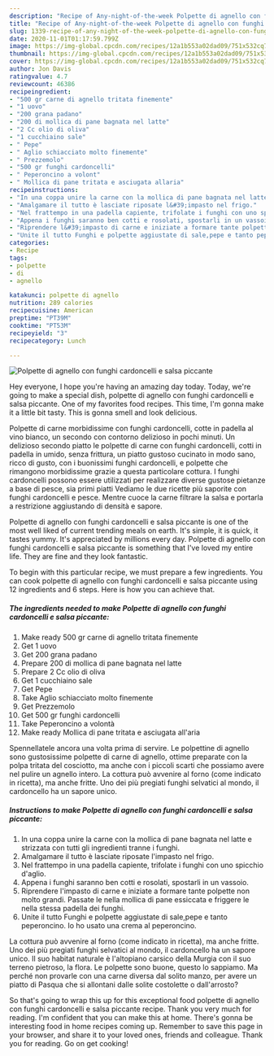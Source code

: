 ```yaml
---
description: "Recipe of Any-night-of-the-week Polpette di agnello con funghi cardoncelli e salsa piccante"
title: "Recipe of Any-night-of-the-week Polpette di agnello con funghi cardoncelli e salsa piccante"
slug: 1339-recipe-of-any-night-of-the-week-polpette-di-agnello-con-funghi-cardoncelli-e-salsa-piccante
date: 2020-11-01T01:17:59.799Z
image: https://img-global.cpcdn.com/recipes/12a1b553a02dad09/751x532cq70/polpette-di-agnello-con-funghi-cardoncelli-e-salsa-piccante-recipe-main-photo.jpg
thumbnail: https://img-global.cpcdn.com/recipes/12a1b553a02dad09/751x532cq70/polpette-di-agnello-con-funghi-cardoncelli-e-salsa-piccante-recipe-main-photo.jpg
cover: https://img-global.cpcdn.com/recipes/12a1b553a02dad09/751x532cq70/polpette-di-agnello-con-funghi-cardoncelli-e-salsa-piccante-recipe-main-photo.jpg
author: Jon Davis
ratingvalue: 4.7
reviewcount: 46386
recipeingredient:
- "500 gr carne di agnello tritata finemente"
- "1 uovo"
- "200 grana padano"
- "200 di mollica di pane bagnata nel latte"
- "2 Cc olio di oliva"
- "1 cucchiaino sale"
- " Pepe"
- " Aglio schiacciato molto finemente"
- " Prezzemolo"
- "500 gr funghi cardoncelli"
- " Peperoncino a volont"
- " Mollica di pane tritata e asciugata allaria"
recipeinstructions:
- "In una coppa unire la carne con la mollica di pane bagnata nel latte e strizzata con tutti gli ingredienti tranne i funghi."
- "Amalgamare il tutto è lasciate riposate l&#39;impasto nel frigo."
- "Nel frattempo in una padella capiente, trifolate i funghi con uno spicchio d&#39;aglio."
- "Appena i funghi saranno ben cotti e rosolati, spostarli in un vassoio."
- "Riprendere l&#39;impasto di carne e iniziate a formare tante polpette non molto grandi. Passate le nella mollica di pane essiccata e friggere le nella stessa padella dei funghi."
- "Unite il tutto Funghi e polpette aggiustate di sale,pepe e tanto peperoncino. Io ho usato una crema al peperoncino."
categories:
- Recipe
tags:
- polpette
- di
- agnello

katakunci: polpette di agnello 
nutrition: 289 calories
recipecuisine: American
preptime: "PT39M"
cooktime: "PT53M"
recipeyield: "3"
recipecategory: Lunch

---
```



![Polpette di agnello con funghi cardoncelli e salsa piccante](https://img-global.cpcdn.com/recipes/12a1b553a02dad09/751x532cq70/polpette-di-agnello-con-funghi-cardoncelli-e-salsa-piccante-recipe-main-photo.jpg)

Hey everyone, I hope you're having an amazing day today. Today, we're going to make a special dish, polpette di agnello con funghi cardoncelli e salsa piccante. One of my favorites food recipes. This time, I'm gonna make it a little bit tasty. This is gonna smell and look delicious.

Polpette di carne morbidissime con funghi cardoncelli, cotte in padella al vino bianco, un secondo con contorno delizioso in pochi minuti. Un delizioso secondo piatto le polpette di carne con funghi cardoncelli, cotti in padella in umido, senza frittura, un piatto gustoso cucinato in modo sano, ricco di gusto, con i buonissimi funghi cardoncelli, e polpette che rimangono morbidissime grazie a questa particolare cottura. I funghi cardoncelli possono essere utilizzati per realizzare diverse gustose pietanze a base di pesce, sia primi piatti Vediamo le due ricette più saporite con funghi cardoncelli e pesce. Mentre cuoce la carne filtrare la salsa e portarla a restrizione aggiustando di densità e sapore.

Polpette di agnello con funghi cardoncelli e salsa piccante is one of the most well liked of current trending meals on earth. It's simple, it is quick, it tastes yummy. It's appreciated by millions every day. Polpette di agnello con funghi cardoncelli e salsa piccante is something that I've loved my entire life. They are fine and they look fantastic.


To begin with this particular recipe, we must prepare a few ingredients. You can cook polpette di agnello con funghi cardoncelli e salsa piccante using 12 ingredients and 6 steps. Here is how you can achieve that.

<!--inarticleads1-->

##### The ingredients needed to make Polpette di agnello con funghi cardoncelli e salsa piccante:

1. Make ready 500 gr carne di agnello tritata finemente
1. Get 1 uovo
1. Get 200 grana padano
1. Prepare 200 di mollica di pane bagnata nel latte
1. Prepare 2 Cc olio di oliva
1. Get 1 cucchiaino sale
1. Get  Pepe
1. Take  Aglio schiacciato molto finemente
1. Get  Prezzemolo
1. Get 500 gr funghi cardoncelli
1. Take  Peperoncino a volontà
1. Make ready  Mollica di pane tritata e asciugata all&#39;aria


Spennellatele ancora una volta prima di servire. Le polpettine di agnello sono gustosissime polpette di carne di agnello, ottime preparate con la polpa tritata del cosciotto, ma anche con i piccoli scarti che possiamo avere nel pulire un agnello intero. La cottura può avvenire al forno (come indicato in ricetta), ma anche fritte. Uno dei più pregiati funghi selvatici al mondo, il cardoncello ha un sapore unico. 

<!--inarticleads2-->

##### Instructions to make Polpette di agnello con funghi cardoncelli e salsa piccante:

1. In una coppa unire la carne con la mollica di pane bagnata nel latte e strizzata con tutti gli ingredienti tranne i funghi.
1. Amalgamare il tutto è lasciate riposate l&#39;impasto nel frigo.
1. Nel frattempo in una padella capiente, trifolate i funghi con uno spicchio d&#39;aglio.
1. Appena i funghi saranno ben cotti e rosolati, spostarli in un vassoio.
1. Riprendere l&#39;impasto di carne e iniziate a formare tante polpette non molto grandi. Passate le nella mollica di pane essiccata e friggere le nella stessa padella dei funghi.
1. Unite il tutto Funghi e polpette aggiustate di sale,pepe e tanto peperoncino. Io ho usato una crema al peperoncino.


La cottura può avvenire al forno (come indicato in ricetta), ma anche fritte. Uno dei più pregiati funghi selvatici al mondo, il cardoncello ha un sapore unico. Il suo habitat naturale è l&#39;altopiano carsico della Murgia con il suo terreno pietroso, la flora. Le polpette sono buone, questo lo sappiamo. Ma perché non provarle con una carne diversa dal solito manzo, per avere un piatto di Pasqua che si allontani dalle solite costolette o dall&#39;arrosto? 

So that's going to wrap this up for this exceptional food polpette di agnello con funghi cardoncelli e salsa piccante recipe. Thank you very much for reading. I'm confident that you can make this at home. There's gonna be interesting food in home recipes coming up. Remember to save this page in your browser, and share it to your loved ones, friends and colleague. Thank you for reading. Go on get cooking!
